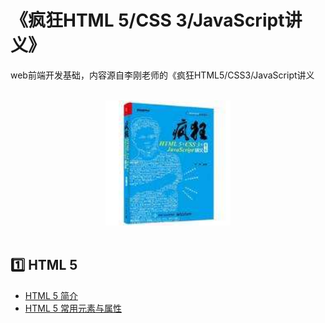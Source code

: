# 《疯狂HTML 5/CSS 3/JavaScript讲义》
web前端开发基础，内容源自李刚老师的《疯狂HTML5/CSS3/JavaScript讲义

<br>

<div align="center">
    <img src="assets/bookFrontCover.jpg" width="200px">
</div>

<br>

## :one: HTML 5
- [HTML 5 简介](https://github.com/The-Emperor1/fk-html-css-javascript/blob/master/docs/HTML/HTML%205%20%E7%AE%80%E4%BB%8B.md)
- [HTML 5 常用元素与属性](https://github.com/The-Emperor1/fk-html-css-javascript/blob/master/docs/HTML/HTML%205%20%E5%B8%B8%E7%94%A8%E5%85%83%E7%B4%A0%E4%B8%8E%E5%B1%9E%E6%80%A7.md)